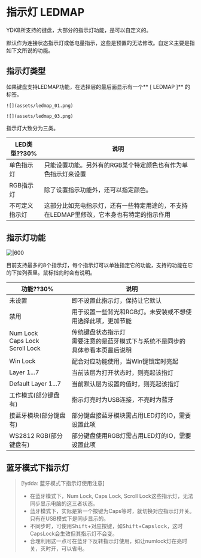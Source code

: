 # 指示灯 LEDMAP

YDKB所支持的键盘，大部分的指示灯功能，是可以自定义的。

默认作为连接状态指示灯或低电量指示，这些是预置的无法修改。自定义主要是指如下文所说的功能。


## 指示灯类型

如果键盘支持LEDMAP功能，在选择层的最后面显示有一个** [ LEDMAP ]** 的标签。

```ad-yddcol0
![](assets/ledmap_01.png)
```

```ad-yddcol1
![](assets/ledmap_03.png)
```

指示灯大致分为三类。

| LED类型??30% | 说明 |
| --- | --- |
| 单色指示灯 | 只能设置功能。另外有的RGB某个特定颜色也有作为单色指示灯来设置|
| RGB指示灯 | 除了设置指示功能外，还可以指定颜色。 |
| 不可定义指示灯 | 这部分比如充电指示灯，还有一些特定用途的，不支持在LEDMAP里修改，它本身也有特定的指示作用 |

## 指示灯功能


![|600](assets/ledmap_02.png)

目前支持最多的8个指示灯，每个指示灯可以单独指定它的功能，支持的功能在它的下拉列表里。鼠标指向时会有说明。

| 功能??30% | 说明 |
| --- | --- |
| 未设置 | 即不设置此指示灯，保持让它默认 |
| 禁用 | 用于设置一些背光和RGB灯。未安装或不想使用选择此项，更加节能 |
| Num Lock<br>Caps Lock<br>Scroll Lock | 传统键盘状态指示灯 <br>需要注意的是蓝牙模式下与系统不是同步的 <br>具体参看本页最后说明 |
| Win Lock | 配合对应功能使用，当Win键锁定时亮起 |
| Layer 1...7 | 当前该层为打开状态时，则亮起该指灯 |
| Default Layer 1...7  | 当前默认层为设置的值时，则亮起该指灯 |
| 工作模式(部分键盘有) | 指示灯亮时为USB连接，不亮时为蓝牙 |
| 接蓝牙模块(部分键盘有) | 部分键盘接蓝牙模块需占用LED灯的IO，需要设置此项 |
| WS2812 RGB(部分键盘有) | 部分键盘使用RGB灯需占用LED灯的IO，需要设置此项 |


## 蓝牙模式下指示灯

> [!ydda: 蓝牙模式下指示灯使用注意]
> - 在蓝牙模式下，Num Lock, Caps Lock, Scroll Lock这些指示灯，无法同步显示电脑的这三者状态。
> - 蓝牙模式下，实际是第一个按键为Caps等时，就切换对应指示灯开关。只有在USB模式下是同步显示的。
> - 不同步时，可使用<kbd>Shift</kbd>+对应按键，如<kbd>Shift</kbd>+<kbd>Capslock</kbd>，这时CapsLock会生效但其指示灯不会变。
> - 合理利用这一点可在蓝牙下反转指示灯使用，如让numlock灯在亮时关，灭时开，可以省电。
